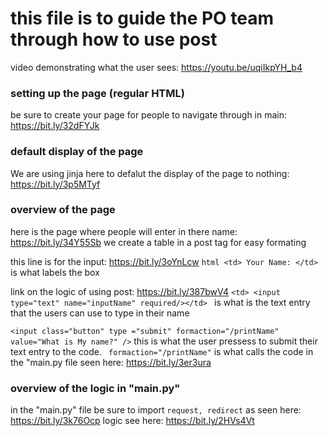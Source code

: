 # this file is to guide the PO team through how to use post
video demonstrating what the user sees: https://youtu.be/uqiIkpYH_b4

### setting up the page (regular HTML) 
be sure to create your page for people to navigate through in main: https://bit.ly/32dFYJk

### default display of the page
We are using jinja here to defalut the display of the page to nothing: https://bit.ly/3p5MTyf

### overview of the page
here is the page where people will enter in there name: https://bit.ly/34Y55Sb
we create a table in a post tag for easy formating

this line is for the input: https://bit.ly/3oYnLcw
```html <td> Your Name: </td> ``` is what labels the box

link on the logic of using post: https://bit.ly/387bwV4
```<td> <input type="text" name="inputName" required/></td> ``` is what is the text entry that the users can use to type in their name

```<input class="button" type ="submit" formaction="/printName" value="What is My name?" />``` this is what the user pressess to submit their text entry to the code. 
``` formaction="/printName"```  is what calls the code in the "main.py file seen here: https://bit.ly/3er3ura

### overview of the logic in "main.py"
in the "main.py" file be sure to import ```request, redirect``` as seen here: https://bit.ly/3k76Ocp
logic see here: https://bit.ly/2HVs4Vt
